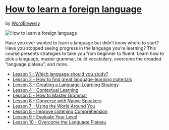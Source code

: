 # [How to learn a foreign language](https://gohighbrow.com/portfolio/how-to-learn-a-foreign-language/)

by [WordBrewery](https://gohighbrow.com/team/the-wordbrewery/)

![How to learn a foreign language](https://4cawmi2va33i3w6dek1d7y1m-wpengine.netdna-ssl.com/wp-content/uploads/2017/03/Languages_How-to-learn-a-foreign-language_page-1024x384.png)

Have you ever wanted to learn a language but didn’t know where to start? Have you stopped seeing progress in the language you’re learning? This course presents strategies to take you from beginner to fluent. Learn how to pick a language, master grammar, build vocabulary, overcome the dreaded “language plateau”, and more.

- [Lesson 1 - Which language should you study?](lesson-01.md)
- [Lesson 2 - How to find great language-learning materials](lesson-02.md)
- [Lesson 3 - Creating a Language-Learning Strategy](lesson-03.md)
- [Lesson 4 - Contextual Learning](lesson-04.md)
- [Lesson 5 - How to Master Grammar](lesson-05.md)
- [Lesson 6 - Converse with Native Speakers](lesson-06.md)
- [Lesson 7 - Using the World Around You](lesson-07.md)
- [Lesson 8 - Improve Listening Comprehension](lesson-08.md)
- [Lesson 9 - Evaluate Your Level](lesson-09.md)
- [Lesson 10 - Overcome the Language Plateau](lesson-10.md)
